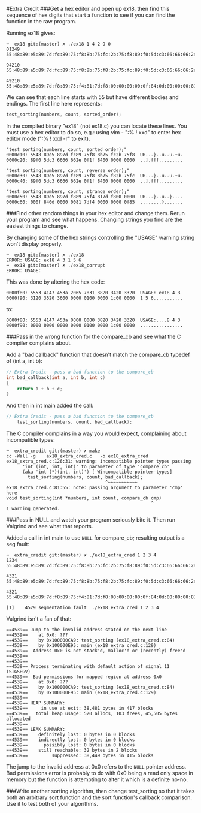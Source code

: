 #Extra Credit
###Get a hex editor and open up ex18, then find this sequence of hex digits that start a function to see if you can find the function in the raw program.

Running ex18 gives:

```
➜  ex18 git:(master) ✗ ./ex18 1 4 2 9 0
01249
55:48:89:e5:89:7d:fc:89:75:f8:8b:75:fc:2b:75:f8:89:f0:5d:c3:66:66:66:2e:0f:

94210
55:48:89:e5:89:7d:fc:89:75:f8:8b:75:f8:2b:75:fc:89:f0:5d:c3:66:66:66:2e:0f:

49210
55:48:89:e5:89:7d:f8:89:75:f4:81:7d:f8:00:00:00:00:0f:84:0d:00:00:00:81:7d:
```
We can see that each line starts with 55 but have different bodies and endings. The first line here represents:

```c
test_sorting(numbers, count, sorted_order);
```
In the compiled binary "ex18" (not ex18.c) you can locate these lines. You must use a hex editor to do so, e.g.: using vim - ":% ! xxd" to enter hex editor mode (":% ! xxd -r" to exit).

```
"test_sorting(numbers, count, sorted_order);"
0000c10: 5548 89e5 897d fc89 75f8 8b75 fc2b 75f8  UH...}..u..u.+u.
0000c20: 89f0 5dc3 6666 662e 0f1f 8400 0000 0000  ..].fff.........

"test_sorting(numbers, count, reverse_order);"
0000c30: 5548 89e5 897d fc89 75f8 8b75 f82b 75fc  UH...}..u..u.+u.
0000c40: 89f0 5dc3 6666 662e 0f1f 8400 0000 0000  ..].fff.........

"test_sorting(numbers, count, strange_order);"
0000c50: 5548 89e5 897d f889 75f4 817d f800 0000  UH...}..u..}....
0000c60: 000f 840d 0000 0081 7df4 0000 0000 0f85  ........}.......

```

###Find other random things in your hex editor and change them. Rerun your program and see what happens. Changing strings you find are the easiest things to change.

By changing some of the hex strings controlling the "USAGE" warning string won't display properly.

```
➜  ex18 git:(master) ✗ ./ex18
ERROR: USAGE: ex18 4 3 1 5 6
➜  ex18 git:(master) ✗ ./ex18_corrupt 
ERROR: USAGE:

```

This was done by altering the hex code:

```
0000f80: 5553 4147 453a 2065 7831 3820 3420 3320  USAGE: ex18 4 3 
0000f90: 3120 3520 3600 0000 0100 0000 1c00 0000  1 5 6...........
```

to:

```
0000f80: 5553 4147 453a 0000 0000 3820 3420 3320  USAGE:....8 4 3 
0000f90: 0000 0000 0000 0000 0100 0000 1c00 0000  ................
```

###Pass in the wrong function for the compare_cb and see what the C compiler complains about.

Add a "bad callback" function that doesn't match the compare_cb typedef of (int a, int b):

```c
// Extra Credit - pass a bad function to the compare_cb
int bad_callback(int a, int b, int c)
{
	return a + b + c;
}
```

And then in int main added the call: 

```c
// Extra Credit - pass a bad function to the compare_cb
	test_sorting(numbers, count, bad_callback);

```
The C compiler complains in a way you would expect, complaining about incompatible types:

```
➜  extra_credit git:(master) ✗ make
cc -Wall -g    ex18_extra_cred.c   -o ex18_extra_cred
ex18_extra_cred.c:126:31: warning: incompatible pointer types passing
      'int (int, int, int)' to parameter of type 'compare_cb'
      (aka 'int (*)(int, int)') [-Wincompatible-pointer-types]
        test_sorting(numbers, count, bad_callback);
                                     ^~~~~~~~~~~~
ex18_extra_cred.c:81:55: note: passing argument to parameter 'cmp' here
void test_sorting(int *numbers, int count, compare_cb cmp)
                                                      ^
1 warning generated.
```

###Pass in NULL and watch your program seriously bite it. Then run Valgrind and see what that reports.

Added a call in int main to use ```NULL``` for compare_cb; resulting output is a seg fault:

```
➜  extra_credit git:(master) ✗ ./ex18_extra_cred 1 2 3 4
1234
55:48:89:e5:89:7d:fc:89:75:f8:8b:75:fc:2b:75:f8:89:f0:5d:c3:66:66:66:2e:0f:

4321
55:48:89:e5:89:7d:fc:89:75:f8:8b:75:f8:2b:75:fc:89:f0:5d:c3:66:66:66:2e:0f:

4321
55:48:89:e5:89:7d:f8:89:75:f4:81:7d:f8:00:00:00:00:0f:84:0d:00:00:00:81:7d:

[1]    4529 segmentation fault  ./ex18_extra_cred 1 2 3 4
```

Valgrind isn't a fan of that:

```
==4539== Jump to the invalid address stated on the next line
==4539==    at 0x0: ???
==4539==    by 0x100000CA9: test_sorting (ex18_extra_cred.c:84)
==4539==    by 0x100000E95: main (ex18_extra_cred.c:129)
==4539==  Address 0x0 is not stack'd, malloc'd or (recently) free'd
==4539== 
==4539== 
==4539== Process terminating with default action of signal 11 (SIGSEGV)
==4539==  Bad permissions for mapped region at address 0x0
==4539==    at 0x0: ???
==4539==    by 0x100000CA9: test_sorting (ex18_extra_cred.c:84)
==4539==    by 0x100000E95: main (ex18_extra_cred.c:129)
==4539== 
==4539== HEAP SUMMARY:
==4539==     in use at exit: 38,481 bytes in 417 blocks
==4539==   total heap usage: 520 allocs, 103 frees, 45,505 bytes allocated
==4539== 
==4539== LEAK SUMMARY:
==4539==    definitely lost: 0 bytes in 0 blocks
==4539==    indirectly lost: 0 bytes in 0 blocks
==4539==      possibly lost: 0 bytes in 0 blocks
==4539==    still reachable: 32 bytes in 2 blocks
==4539==         suppressed: 38,449 bytes in 415 blocks
```

The jump to the invalid address at 0x0 refers to the ```NULL``` pointer address. Bad permissions error is probably to do with 0x0 being a read only space in memory but the function is attempting to alter it which is a definite no-no.

###Write another sorting algorithm, then change test_sorting so that it takes both an arbitrary sort function and the sort function's callback comparison. Use it to test both of your algorithms.


